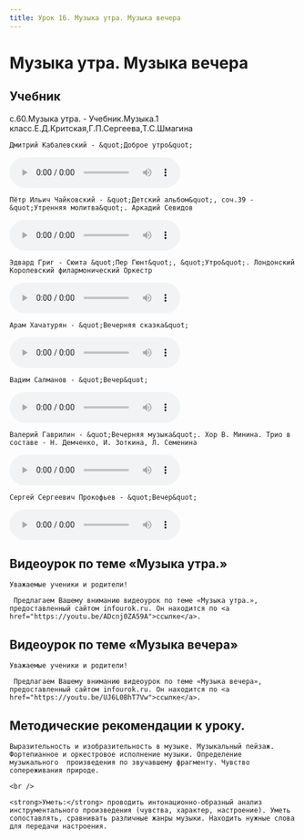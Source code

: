 ```yaml
---
title: Урок 16. Музыка утра. Музыка вечера
---
```


# Музыка утра. Музыка вечера

## Учебник

с.60.Музыка утра. - Учебник.Музыка.1 класс.Е.Д.Критская,Г.П.Сергеева,Т.С.Шмагина

<p>
	Дмитрий Кабалевский - &quot;Доброе утро&quot;
</p>


<audio controls>
  <source src="https://api.iblschool.ru/download/file/340900" type="audio/mpeg">
  Your browser does not support the audio element.
</audio>


<p>
	Пётр Ильич Чайковский - &quot;Детский альбом&quot;, соч.39 - &quot;Утренняя молитва&quot;. Аркадий Севидов
</p>


<audio controls>
  <source src="https://api.iblschool.ru/download/file/340901" type="audio/mpeg">
  Your browser does not support the audio element.
</audio>


<p>
	Эдвард Григ - Сюита &quot;Пер Гюнт&quot;, &quot;Утро&quot;. Лондонский Королевский филармонический Оркестр
</p>


<audio controls>
  <source src="https://api.iblschool.ru/download/file/340902" type="audio/mpeg">
  Your browser does not support the audio element.
</audio>


<p>
	Арам Хачатурян - &quot;Вечерняя сказка&quot;
</p>


<audio controls>
  <source src="https://api.iblschool.ru/download/file/340903" type="audio/mpeg">
  Your browser does not support the audio element.
</audio>


<p>
	Вадим Салманов - &quot;Вечер&quot;
</p>


<audio controls>
  <source src="https://api.iblschool.ru/download/file/340904" type="audio/mpeg">
  Your browser does not support the audio element.
</audio>


<p>
	Валерий Гаврилин - &quot;Вечерняя музыка&quot;. Хор В. Минина. Трио в составе - Н. Демченко, И. Зоткина, Л. Семенина
</p>


<audio controls>
  <source src="https://api.iblschool.ru/download/file/340905" type="audio/mpeg">
  Your browser does not support the audio element.
</audio>


<p>
	Сергей Сергеевич Прокофьев - &quot;Вечер&quot;
</p>


<audio controls>
  <source src="https://api.iblschool.ru/download/file/340906" type="application/octet-stream">
  Your browser does not support the audio element.
</audio>


## Видеоурок по теме «Музыка утра.»

<p>
	Уважаемые ученики и родители!  
</p>
<p>
	 Предлагаем Вашему вниманию видеоурок по теме «Музыка утра.», предоставленный сайтом infourok.ru. Он находится по <a href="https://youtu.be/ADcnj0ZA59A">ссылке</a>.
</p>

## Видеоурок по теме «Музыка вечера»

<p>
	Уважаемые ученики и родители!  
</p>
<p>
	 Предлагаем Вашему вниманию видеоурок по теме «Музыка вечера», предоставленный сайтом infourok.ru. Он находится по <a href="https://youtu.be/UJ6L0BhT7Vw">ссылке</a>.
</p>

## Методические рекомендации к уроку.

<p>
	Выразительность и изобразительность в музыке. Музыкальный пейзаж. Фортепианное и оркестровое исполнение музыки. Определение музыкального  произведения по звучавшему фрагменту. Чувство сопереживания природе. 
</p>
<p>
	<br /> 
</p>
<p>
	<strong>Уметь:</strong> проводить интонационно-образный анализ инструментального произведения (чувства, характер, настроение). Уметь сопоставлять, сравнивать различные жанры музыки. Находить нужные слова для передачи настроения.
</p>